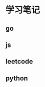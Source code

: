 <!--
 * @Author: Shuwang_wu
 * @Date: 2022-04-27 11:33:56
 * @LastEditTime: 2022-04-27 11:33:57
 * @LastEditors: Shuwang_wu
 * @FilePath: \theBlog\README.md
 * @Description: 学习笔记
-->


# 学习笔记

## go 

## js

## leetcode

## python